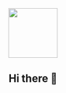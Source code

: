 <div id="header" align="center">
  <img src="https://media.giphy.com/media/6KKKVerzrhjRrClNKt/giphy.gif" width="100"/>
  <h2>
    Hi there 👋
  </h2>
</div>
